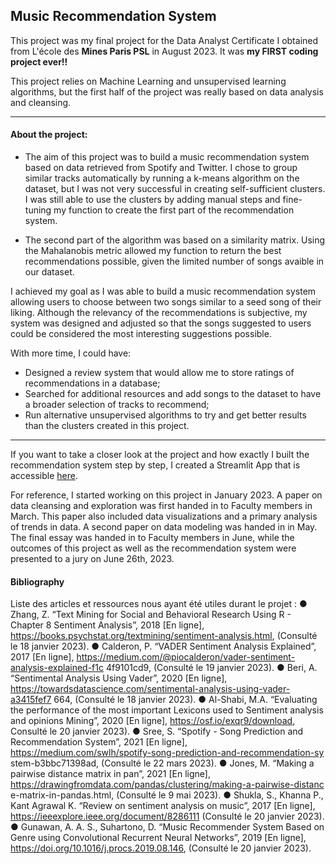 ## Music Recommendation System

This project was my final project for the Data Analyst Certificate I obtained from L'école des **Mines Paris PSL** in August 2023. It was **my FIRST coding project ever!!**

This project relies on Machine Learning and unsupervised learning algorithms, but the first half of the project was really based on data analysis and cleansing.

---

#### About the project:

  - The aim of this project was to build a music recommendation system based on data retrieved from Spotify and Twitter.
I chose to group similar tracks automatically by running a k-means algorithm on the dataset, but I was not very successful in creating self-sufficient clusters. I was still able to use the clusters by adding manual steps and fine-tuning my function to create the first part of the recommendation system.


  - The second part of the algorithm was based on a similarity matrix. Using the Mahalanobis metric allowed my function to return the best recommendations possible, given the limited number of songs avaible in our dataset.

I achieved my goal as I was able to build a music recommendation system allowing users to choose between two songs similar to a seed song of their liking. Although the relevancy of the recommendations is subjective, my system was designed and adjusted so that the songs suggested to users could be considered the most interesting suggestions possible.


With more time, I could have:
  - Designed a review system that would allow me to store ratings of recommendations in a database;
  - Searched for additional resources and add songs to the dataset to have a broader selection of tracks to recommend;
  - Run alternative unsupervised algorithms to try and get better results than the clusters created in this project.

---

If you want to take a closer look at the project and how exactly I built the recommendation system step by step, I created a Streamlit App that is accessible [here](https://julielerudulier.streamlit.app/).

For reference, I started working on this project in January 2023. A paper on data cleansing and exploration was first handed in to Faculty members in March. This paper also included data visualizations and a primary analysis of trends in data. A second paper on data modeling was handed in in May. The final essay was handed in to Faculty members in June, while the outcomes of this project as well as the recommendation system were presented to a jury on June 26th, 2023.

#### Bibliography

Liste des articles et ressources nous ayant été utiles durant le projet :
● Zhang, Z. “Text Mining for Social and Behavioral Research Using R - Chapter 8 Sentiment Analysis”, 2018 [En ligne], https://books.psychstat.org/textmining/sentiment-analysis.html, (Consulté le 18 janvier 2023).
● Calderon, P. “VADER Sentiment Analysis Explained”, 2017 [En ligne], https://medium.com/@piocalderon/vader-sentiment-analysis-explained-f1c 4f9101cd9, (Consulté le 19 janvier 2023).
● Beri, A. “Sentimental Analysis Using Vader”, 2020 [En ligne], https://towardsdatascience.com/sentimental-analysis-using-vader-a3415fef7 664, (Consulté le 18 janvier 2023).
● Al-Shabi, M.A. “Evaluating the performance of the most important Lexicons used to Sentiment analysis and opinions Mining”, 2020 [En ligne], https://osf.io/exqr9/download, Consulté le 20 janvier 2023).
● Sree, S. “Spotify - Song Prediction and Recommendation System”, 2021 [En ligne],
https://medium.com/swlh/spotify-song-prediction-and-recommendation-sy stem-b3bbc71398ad, (Consulté le 22 mars 2023).
● Jones, M. “Making a pairwise distance matrix in pan”, 2021 [En ligne], https://drawingfromdata.com/pandas/clustering/making-a-pairwise-distanc e-matrix-in-pandas.html, (Consulté le 9 mai 2023).
● Shukla, S., Khanna P., Kant Agrawal K. “Review on sentiment analysis on music”, 2017 [En ligne], https://ieeexplore.ieee.org/document/8286111 (Consulté le 20 janvier 2023).
● Gunawan, A. A. S., Suhartono, D. “Music Recommender System Based on Genre using Convolutional Recurrent Neural Networks”, 2019 [En ligne], https://doi.org/10.1016/j.procs.2019.08.146, (Consulté le 20 janvier 2023).
